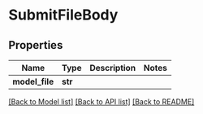 # SubmitFileBody

## Properties
Name | Type | Description | Notes
------------ | ------------- | ------------- | -------------
**model_file** | **str** |  | 

[[Back to Model list]](../README.md#documentation-for-models) [[Back to API list]](../README.md#documentation-for-api-endpoints) [[Back to README]](../README.md)

